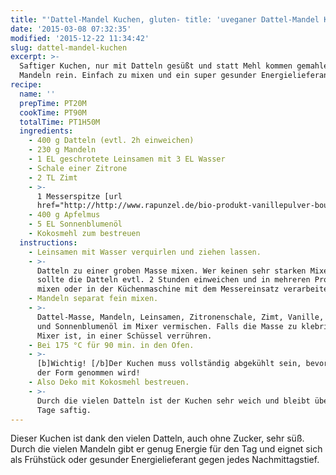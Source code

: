 ```yaml
---
title: "'Dattel-Mandel Kuchen, gluten- title: 'uveganer Dattel-Mandel Kuchen, gluten- title: 'Dattel-Mandel Kuchen, gluten- & zuckerfrei' zuckerfrei' zuckerfrei' zuckerfrei'"
date: '2015-03-08 07:32:35'
modified: '2015-12-22 11:34:42'
slug: dattel-mandel-kuchen
excerpt: >-
  Saftiger Kuchen, nur mit Datteln gesüßt und statt Mehl kommen gemahlene
  Mandeln rein. Einfach zu mixen und ein super gesunder Energielieferant!
recipe:
  name: ''
  prepTime: PT20M
  cookTime: PT90M
  totalTime: PT1H50M
  ingredients:
    - 400 g Datteln (evtl. 2h einweichen)
    - 230 g Mandeln
    - 1 EL geschrotete Leinsamen mit 3 EL Wasser
    - Schale einer Zitrone
    - 2 TL Zimt
    - >-
      1 Messerspitze [url
      href="http://http://www.rapunzel.de/bio-produkt-vanillepulver-bourbon--1460370.html"]Vanille[/url]
    - 400 g Apfelmus
    - 5 EL Sonnenblumenöl
    - Kokosmehl zum bestreuen
  instructions:
    - Leinsamen mit Wasser verquirlen und ziehen lassen.
    - >-
      Datteln zu einer groben Masse mixen. Wer keinen sehr starken Mixer hat,
      sollte die Datteln evtl. 2 Stunden einweichen und in mehreren Protionen
      mixen oder in der Küchenmaschine mit dem Messereinsatz verarbeiten.
    - Mandeln separat fein mixen.
    - >-
      Dattel-Masse, Mandeln, Leinsamen, Zitronenschale, Zimt, Vanille, Apfelmus
      und Sonnenblumenöl im Mixer vermischen. Falls die Masse zu klebrig für den
      Mixer ist, in einer Schüssel verrühren.
    - Bei 175 °C für 90 min. in den Ofen.
    - >-
      [b]Wichtig! [/b]Der Kuchen muss vollständig abgekühlt sein, bevor er aus
      der Form genommen wird!
    - Also Deko mit Kokosmehl bestreuen.
    - >-
      Durch die vielen Datteln ist der Kuchen sehr weich und bleibt über mehrere
      Tage saftig.
---
```


Dieser Kuchen ist dank den vielen Datteln, auch ohne Zucker, sehr süß. Durch die vielen Mandeln gibt er genug Energie für den Tag und eignet sich als Frühstück oder gesunder Energielieferant gegen jedes Nachmittagstief.
